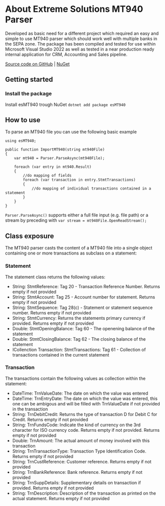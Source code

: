 # About Extreme Solutions MT940 Parser
Developed as basic need for a different project which required an easy and simple to use MT940 parser which should work well with multiple banks in the SEPA zone. The package has been compiled and tested for use within 
Microsoft Visual Studio 2022 as well as tested in a near production ready internal application for CRM, Accounting and Sales pipeline.

[Source code on GitHub](https://github.com/Arachnid84/esMT940) | [NuGet](https://www.nuget.org/packages/esMT940)

## Getting started
### Install the package
Install esMT940 trough NuGet
`dotnet add package esMT940`

## How to use
To parse an MT940 file you can use the following basic example
```
using esMT940;

public function ImportMT940(string mt940File)
{
    var mt940 = Parser.ParseAsync(mt940File);

    foreach (var entry in mt940.Result)
    {
        //do mapping of fields
        foreach (var transaction in entry.StmtTransactions)
        {
            //do mapping of individual transactions contained in a statement
        }
    }
}
```

`Parser.ParseAsync()` supports either a full file input (e.g. file path) or a stream by preceding with `var stream = mt940File.OpenReadStream();`

## Class exposure
The MT940 parser casts the content of a MT940 file into a single object containing one or more transactions as subclass on a statement:

### Statement
The statement class returns the following values:
- String: StmtReference: Tag 20 - Transaction Reference Number. Returns empty if not provided
- String: StmtAccount: Tag 25 - Account number for statement. Returns empty if not provided
- String: StmtSequence: Tag 28(c) - Statement or statement sequence number. Returns empty if not provided
- String: StmtCurrency: Returns the statements primary currency if provided. Returns empty if not provided
- Double: StmtOpeningBalance: Tag 60 - The openening balance of the statement
- Double: StmtClosingBalance: Tag 62 - The closing balance of the statement
- ICollenction Transaction: StmtTransactions: Tag 61 - Collection of transactions contained in the current statement

### Transaction
The transactions contain the following values as collection within the statement:
- DateTime: TrnValueDate: The date on which the value was entered
- DateTime: TrnEntryDate: The date on which the value was entered, this one can be ambigous and will be filled with TrnValueDate if not provided in the transaction
- String: TrnDebitCredit: Returns the type of transaction D for Debit C for Credit. Returns empty if not provided
- String: TrnFundsCode: Indicate the kind of currency on the 3rd character for ISO currency code. Returns empty if not provided. Returns empty if not provided
- Double: TrnAmount: The actual amount of money involved with this transaction
- String: TrnTransactionType: Transaction Type Identification Code. Returns empty if not provided
- String: TrnCustReference: Customer reference. Returns empty if not provided
- String: TrnBankReference: Bank reference. Returns empty if not provided
- String: TrnSuppDetails: Supplementary details on transaction if provided. Returns empty if not provided
- String: TrnDescription: Description of the transaction as printed on the actual statement. Returns empty if not provided
